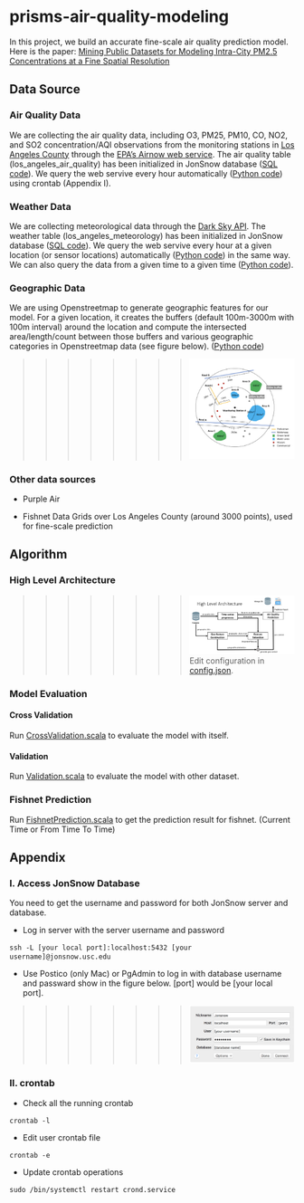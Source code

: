 # prisms-air-quality-modeling

In this project, we build an accurate fine-scale air quality prediction model. Here is the paper: [Mining Public Datasets for Modeling Intra-City PM2.5 Concentrations at a Fine Spatial Resolution](https://dl.acm.org/citation.cfm?id=3139958.3140013)

## Data Source
### Air Quality Data
We are collecting the air quality data, including O3, PM25, PM10, CO, NO2, and SO2 concentration/AQI observations from the monitoring stations in [Los Angeles County](https://www.lacounty.gov/) through the [EPA’s Airnow web service](https://docs.airnowapi.org/webservices). The air quality table (los_angeles_air_quality) has been initialized in JonSnow database ([SQL code](/SQL/create_la_aq_table.sql)). We query the web servive every hour automatically ([Python code](/PythonCode/epa_sensor_data_request.py)) using crontab (Appendix I).

### Weather Data
We are collecting meteorological data through the [Dark Sky API](https://darksky.net/dev/docs). The weather table (los_angeles_meteorology) has been initialized in JonSnow database ([SQL code](/SQL/create_la_aq_table.sql)). We query the web servive every hour at a given location (or sensor locations) automatically ([Python code](/PythonCode/epa_sensor_data_request.py)) in the same way. We can also query the data from a given time to a given time ([Python code](/PythonCode/epa_sensor_data_request.py)).

### Geographic Data
We are using Openstreetmap to generate geographic features for our model. For a given location, it creates the buffers (default 100m-3000m with 100m interval) around the location and compute the intersected area/length/count between those buffers and various geographic categories in Openstreetmap data (see figure below). ([Python code](/PythonCode/generate_geo_feature_types.py)) 
>>>>>>>>![ScreenShot](/images/geoabstraction_example.png)

### Other data sources
- Purple Air

- Fishnet Data
Grids over Los Angeles County (around 3000 points), used for fine-scale prediction

## Algorithm
### High Level Architecture
>>>>>>>>![ScreenShot](/images/high_level_architecture.png)
Edit configuration in [config.json](/PRISMS_AirQualityPrediction/src/data/model/config.json).
### Model Evaluation
#### Cross Validation
Run [CrossValidation.scala](/PRISMS_AirQualityPrediction/src/main/scala/Demo/CrossValidation.scala) to evaluate the model with itself.
#### Validation
Run [Validation.scala](/PRISMS_AirQualityPrediction/src/main/scala/Demo/Validation.scala) to evaluate the model with other dataset.
### Fishnet Prediction
Run [FishnetPrediction.scala](/PRISMS_AirQualityPrediction/src/main/scala/Demo/FishnetPrediction.scala) to get the prediction result for fishnet.
(Current Time or From Time To Time)

## Appendix
### I. Access JonSnow Database
You need to get the username and password for both JonSnow server and database. 
- Log in server with the server username and password
```
ssh -L [your local port]:localhost:5432 [your username]@jonsnow.usc.edu
```
- Use Postico (only Mac) or PgAdmin to log in with database username and passward show in the figure below. [port] would be [your local port].
>>>>>>>>![ScreenShot](/images/database_login.jpg)

### II. crontab
- Check all the running crontab
```
crontab -l    
```
- Edit user crontab file
```
crontab -e   
```
- Update crontab operations
```
sudo /bin/systemctl restart crond.service
```

